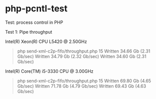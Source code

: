 php-pcntl-test
==============

Test: process control in PHP

Test 1: Pipe throughput

Intel(R) Xeon(R) CPU L5420 @ 2.50GHz
> php send-xml-c2p-fifo/throughput.php 15
Written 34.66 Gb (2.31 Gb/sec)
Written 34.79 Gb (2.32 Gb/sec)
Written 34.60 Gb (2.31 Gb/sec)

Intel(R) Core(TM) i5-3330 CPU @ 3.00GHz
> php send-xml-c2p-fifo/throughput.php 15
Written 69.80 Gb (4.65 Gb/sec)
Written 71.78 Gb (4.79 Gb/sec)
Written 69.43 Gb (4.63 Gb/sec)
